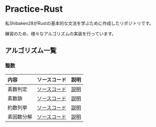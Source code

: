 # Practice-Rust

私Shibaken28がRustの基本的な文法を学ぶために作成したリポジトリです。

練習のため、様々なアルゴリズムの実装を行っています。


## アルゴリズム一覧

### 整数

| 内容 | ソースコード | 説明 |
|:-----------|:------------|:------------|
| 素数判定 | [ソースコード](./number/is_prime/src/main.rs) | [説明](./number/is_prime/src/README.md) |
| 素数篩 | [ソースコード](./number/prime_sieve/src/main.rs) | [説明](./number/prime_sieve/src/README.md) |
| 約数列挙 | [ソースコード](./number/divisor/src/main.rs) | [説明](./number/divisor/src/README.md) |
| 素因数分解 | [ソースコード](./number/factor/src/main.rs) | [説明](./number/factor/src/README.md) |

